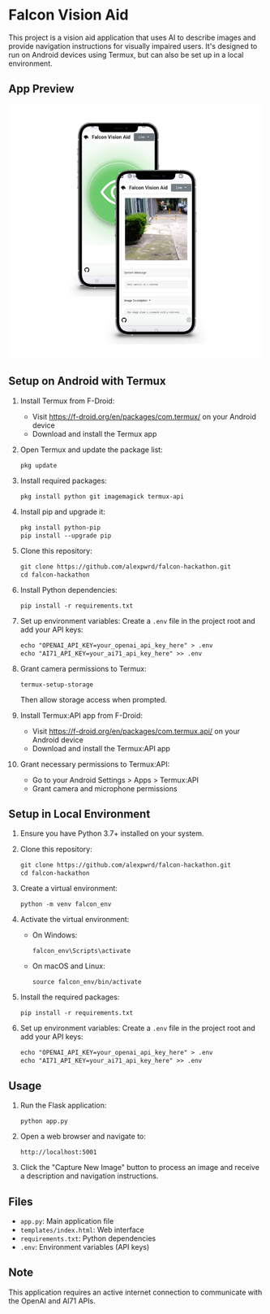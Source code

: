 # Falcon Vision Aid

This project is a vision aid application that uses AI to describe images and provide navigation instructions for visually impaired users. It's designed to run on Android devices using Termux, but can also be set up in a local environment.

## App Preview

![Falcon Vision Aid App Preview](app_preview.png)

## Setup on Android with Termux

1. Install Termux from F-Droid:
   - Visit https://f-droid.org/en/packages/com.termux/ on your Android device
   - Download and install the Termux app

2. Open Termux and update the package list:
   ```
   pkg update
   ```

3. Install required packages:
   ```
   pkg install python git imagemagick termux-api
   ```

4. Install pip and upgrade it:
   ```
   pkg install python-pip
   pip install --upgrade pip
   ```

5. Clone this repository:
   ```
   git clone https://github.com/alexpwrd/falcon-hackathon.git
   cd falcon-hackathon
   ```

6. Install Python dependencies:
   ```
   pip install -r requirements.txt
   ```

7. Set up environment variables:
   Create a `.env` file in the project root and add your API keys:
   ```
   echo "OPENAI_API_KEY=your_openai_api_key_here" > .env
   echo "AI71_API_KEY=your_ai71_api_key_here" >> .env
   ```

8. Grant camera permissions to Termux:
   ```
   termux-setup-storage
   ```
   Then allow storage access when prompted.

9. Install Termux:API app from F-Droid:
   - Visit https://f-droid.org/en/packages/com.termux.api/ on your Android device
   - Download and install the Termux:API app

10. Grant necessary permissions to Termux:API:
    - Go to your Android Settings > Apps > Termux:API
    - Grant camera and microphone permissions

## Setup in Local Environment

1. Ensure you have Python 3.7+ installed on your system.

2. Clone this repository:
   ```
   git clone https://github.com/alexpwrd/falcon-hackathon.git
   cd falcon-hackathon
   ```

3. Create a virtual environment:
   ```
   python -m venv falcon_env
   ```

4. Activate the virtual environment:
   - On Windows:
     ```
     falcon_env\Scripts\activate
     ```
   - On macOS and Linux:
     ```
     source falcon_env/bin/activate
     ```

5. Install the required packages:
   ```
   pip install -r requirements.txt
   ```

6. Set up environment variables:
   Create a `.env` file in the project root and add your API keys:
   ```
   echo "OPENAI_API_KEY=your_openai_api_key_here" > .env
   echo "AI71_API_KEY=your_ai71_api_key_here" >> .env
   ```

## Usage

1. Run the Flask application:
   ```
   python app.py
   ```

2. Open a web browser and navigate to:
   ```
   http://localhost:5001
   ```

3. Click the "Capture New Image" button to process an image and receive a description and navigation instructions.

## Files

- `app.py`: Main application file
- `templates/index.html`: Web interface
- `requirements.txt`: Python dependencies
- `.env`: Environment variables (API keys)

## Note

This application requires an active internet connection to communicate with the OpenAI and AI71 APIs. 

